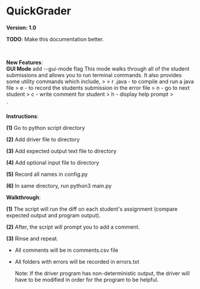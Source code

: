 # QuickGrader
__Version: 1.0__

__TODO__: Make this documentation better.

<br/>


__New Features__:
 <br/>
    __GUI Mode__
     add --gui-mode flag
    This mode walks through all of the student submissions and allows you to run terminal commands. It
    also provides some utility commands which include,
    >
    >    r <filename>.java - to compile and run a java file
    >    e                 - to record the students submission in the error file
    >    n                 - go to next student
    >    c <message>       - write comment for student
    >    h                 - display help prompt
    >

    `

__Instructions__:

__(1)__ Go to python script directory

__(2)__ Add driver file to directory

__(3)__ Add expected output text file to directory

__(4)__ Add optional input file to directory

__(5)__ Record all names in config.py

__(6)__ In same directory, run python3 main.py

__Walkthrough__:

__(1)__ The script will run the diff on each student's assignment
(compare expected output and program output).

__(2)__ After, the script will prompt you to add a comment.

__(3)__ Rinse and repeat.


 - All comments will be in comments.csv file

 - All folders with errors will be recorded in errors.txt


	Note: If the driver program has non-deterministic output, the driver will
	have to be modified in order for the program to be helpful.
